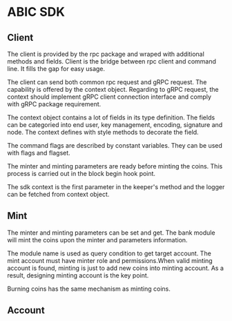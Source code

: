 # ABIC SDK

## Client

The client is provided by the rpc package and wraped with additional methods and fields. Client is the bridge between rpc client and command line. It fills the gap for easy usage.

The client can send both common rpc request and gRPC request. The capability is offered by the context object. Regarding to gRPC request, the context should implement gRPC client connection interface and comply with gRPC package requirement.

The context object contains a lot of fields in its type definition. The fields can be categoried into end user, key management, encoding, signature and node. The context defines with style methods to decorate the field.

The command flags are described by constant variables. They can be used with flags and flagset.

The minter and minting parameters are ready before minting the coins. This process is carried out in the block begin hook point. 

The sdk context is the first parameter in the keeper's method and the logger can be fetched from context object.

## Mint

The minter and minting parameters can be set and get. The bank module will mint the coins upon the minter and parameters information.

The module name is used as query condition to get target account. The mint account must have minter role and permissions.When valid minting account is found, minting is just to add new coins into minting account. As a result, designing minting account is the key point.

Burning coins has the same mechanism as minting coins.

## Account



